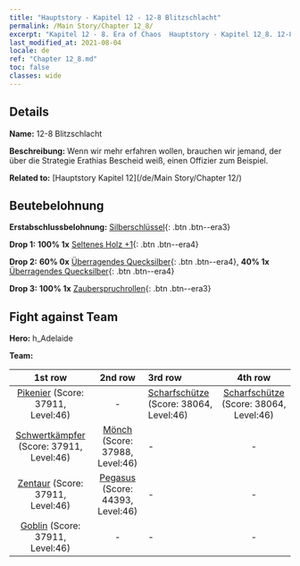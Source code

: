 ```yaml
---
title: "Hauptstory - Kapitel 12 - 12-8 Blitzschlacht"
permalink: /Main Story/Chapter 12_8/
excerpt: "Kapitel 12 - 8. Era of Chaos  Hauptstory - Kapitel 12_8. 12-8 Blitzschlacht"
last_modified_at: 2021-08-04
locale: de
ref: "Chapter 12_8.md"
toc: false
classes: wide
---
```


## Details

 **Name:** 12-8 Blitzschlacht

 **Beschreibung:** Wenn wir mehr erfahren wollen, brauchen wir jemand, der über die Strategie Erathias Bescheid weiß, einen Offizier zum Beispiel.

 **Related to:** [Hauptstory Kapitel 12](/de/Main Story/Chapter 12/)

## Beutebelohnung

 **Erstabschlussbelohnung:** [Silberschlüssel](/ItemsDE/con_693/){: .btn .btn--era3}

 **Drop 1:** **100% 1x** [Seltenes Holz +1](/ItemsDE/mat_41/){: .btn .btn--era4}

 **Drop 2:** **60% 0x** [Überragendes Quecksilber](/ItemsDE/mat_35/){: .btn .btn--era4}, **40% 1x** [Überragendes Quecksilber](/ItemsDE/mat_35/){: .btn .btn--era4}

 **Drop 3:** **100% 1x** [Zauberspruchrollen](/ItemsDE/con_694/){: .btn .btn--era3}


## Fight against Team
 **Hero:** h_Adelaide

 **Team:**


  | 1st row | 2nd row | 3rd row | 4th row |
  |:----:|:----:|:----|:----:|
  | [Pikenier](/de/units/Pikeman/) (Score: 37911, Level:46)  | - | [Scharfschütze](/de/units/Marksman/) (Score: 38064, Level:46)  | [Scharfschütze](/de/units/Marksman/) (Score: 38064, Level:46)  |
  | [Schwertkämpfer](/de/units/Swordsman/) (Score: 37911, Level:46)  | [Mönch](/de/units/Monk/) (Score: 37988, Level:46)  | - | - |
  | [Zentaur](/de/units/Centaur/) (Score: 37911, Level:46)  | [Pegasus](/de/units/Pegasus/) (Score: 44393, Level:46)  | - | - |
  | [Goblin](/de/units/Goblin/) (Score: 37911, Level:46)  | - | - | - |


